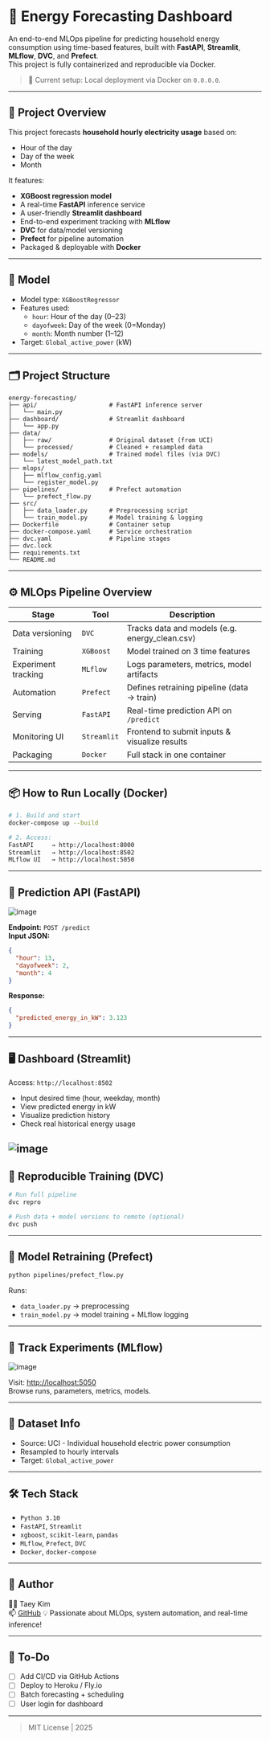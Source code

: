 # 🔋 Energy Forecasting Dashboard

An end-to-end MLOps pipeline for predicting household energy consumption using time-based features, built with **FastAPI**, **Streamlit**, **MLflow**, **DVC**, and **Prefect**.  
This project is fully containerized and reproducible via Docker.


> 🚀 Current setup: Local deployment via Docker on `0.0.0.0`.

---

## 📌 Project Overview

This project forecasts **household hourly electricity usage** based on:
- Hour of the day
- Day of the week
- Month

It features:
- **XGBoost regression model**
- A real-time **FastAPI** inference service
- A user-friendly **Streamlit dashboard**
- End-to-end experiment tracking with **MLflow**
- **DVC** for data/model versioning
- **Prefect** for pipeline automation
- Packaged & deployable with **Docker**

---

## 🧠 Model

- Model type: `XGBoostRegressor`
- Features used:
  - `hour`: Hour of the day (0–23)
  - `dayofweek`: Day of the week (0=Monday)
  - `month`: Month number (1–12)
- Target: `Global_active_power` (kW)

---

## 🗂️ Project Structure

```
energy-forecasting/
├── api/                    # FastAPI inference server
│   └── main.py
├── dashboard/              # Streamlit dashboard
│   └── app.py
├── data/
│   ├── raw/                # Original dataset (from UCI)
│   └── processed/          # Cleaned + resampled data
├── models/                 # Trained model files (via DVC)
│   └── latest_model_path.txt
├── mlops/
│   ├── mlflow_config.yaml
│   └── register_model.py
├── pipelines/              # Prefect automation
│   └── prefect_flow.py
├── src/
│   ├── data_loader.py      # Preprocessing script
│   └── train_model.py      # Model training & logging
├── Dockerfile              # Container setup
├── docker-compose.yaml     # Service orchestration
├── dvc.yaml                # Pipeline stages
├── dvc.lock
├── requirements.txt
└── README.md
```

---

## ⚙️ MLOps Pipeline Overview

| Stage               | Tool         | Description                                      |
|---------------------|--------------|--------------------------------------------------|
| Data versioning     | `DVC`        | Tracks data and models (e.g. energy_clean.csv)  |
| Training            | `XGBoost`    | Model trained on 3 time features                |
| Experiment tracking | `MLflow`     | Logs parameters, metrics, model artifacts |
| Automation          | `Prefect`    | Defines retraining pipeline (data → train)      |
| Serving             | `FastAPI`    | Real-time prediction API on `/predict`          |
| Monitoring UI       | `Streamlit`  | Frontend to submit inputs & visualize results |
| Packaging           | `Docker`     | Full stack in one container                     |

---

## 📦 How to Run Locally (Docker)

```bash
# 1. Build and start
docker-compose up --build

# 2. Access:
FastAPI     → http://localhost:8000
Streamlit   → http://localhost:8502
MLflow UI   → http://localhost:5050
```

---

## 🚀 Prediction API (FastAPI)
![image](https://github.com/user-attachments/assets/5956dd43-8acb-4ee6-b432-220d179daf5a)

**Endpoint:** `POST /predict`  
**Input JSON:**

```json
{
  "hour": 13,
  "dayofweek": 2,
  "month": 4
}
```

**Response:**

```json
{
  "predicted_energy_in_kW": 3.123
}
```

---

## 🖥️ Dashboard (Streamlit)

Access: `http://localhost:8502`

- Input desired time (hour, weekday, month)
- View predicted energy in kW
- Visualize prediction history
- Check real historical energy usage


![image](https://github.com/user-attachments/assets/716d1da6-d36b-48f6-967f-89fcdc56391a)
---

## 🔄 Reproducible Training (DVC)

```bash
# Run full pipeline
dvc repro

# Push data + model versions to remote (optional)
dvc push
```

---

## 🔁 Model Retraining (Prefect)

```bash
python pipelines/prefect_flow.py
```

Runs:
- `data_loader.py` → preprocessing
- `train_model.py` → model training + MLflow logging

---

## 🧪 Track Experiments (MLflow)
![image](https://github.com/user-attachments/assets/934038ae-f9d6-4fd1-9f6b-58d7542e7871)

Visit: [http://localhost:5050](http://localhost:5050)  
Browse runs, parameters, metrics, models.

---

## 📄 Dataset Info

- Source: UCI - Individual household electric power consumption
- Resampled to hourly intervals
- Target: `Global_active_power`

---

## 🛠️ Tech Stack

- `Python 3.10`
- `FastAPI`, `Streamlit`
- `xgboost`, `scikit-learn`, `pandas`
- `MLflow`, `Prefect`, `DVC`
- `Docker`, `docker-compose`

---

## 🧠 Author

👨‍💻 Taey Kim  
📫 [GitHub](https://github.com/PythonToGo)
💡 Passionate about MLOps, system automation, and real-time inference!

---

## 📌 To-Do

- [ ] Add CI/CD via GitHub Actions
- [ ] Deploy to Heroku / Fly.io
- [ ] Batch forecasting + scheduling
- [ ] User login for dashboard

---

> MIT License | 2025  
